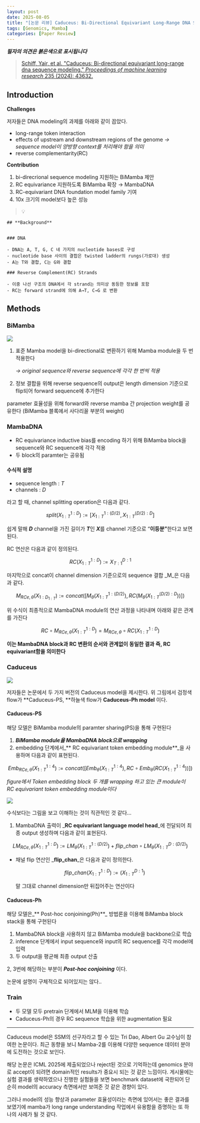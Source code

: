 ```yaml
---
layout: post
date: 2025-08-05
title: "[논문 리뷰] Caduceus: Bi-Directional Equivariant Long-Range DNA Sequence Modeling"
tags: [Genomics, Mamba]
categories: [Paper Review]
---
```


<span class="notion-red">_**필자의 의견은 붉은색으로 표시됩니다**_</span>


> [Schiff, Yair, et al. "Caduceus: Bi-directional equivariant long-range dna sequence modeling." ](https://pmc.ncbi.nlm.nih.gov/articles/PMC12189541/)[_Proceedings of machine learning research_](https://pmc.ncbi.nlm.nih.gov/articles/PMC12189541/)[ 235 (2024): 43632.](https://pmc.ncbi.nlm.nih.gov/articles/PMC12189541/)



## Introduction


**Challenges**


저자들은 DNA modeling의 과제를 아래와 같이 꼽았다.

- long-range token interaction
- effects of upstream and downstream regions of the genome 
_→ sequence model이 양방향 context를 처리해야 함을 의미_
- reverse complementarity(RC)

**Contribution**

1. bi-direcrional sequence modeling 지원하는 BiMamba 제안
1. RC equivariance 지원하도록 BiMamba 확장 → MambaDNA
1. RC-equivariant DNA foundation model family 기여
1. 10x 크기의 model보다 높은 성능

> 💡 


	## **Background**


	### DNA

	- DNA는 A, T, G, C 네 가지의 nucleotide bases로 구성
	- nucleotide base 사이의 결합은 twisted ladder의 rungs(가로대) 생성
	- A는 T와 결합, C는 G와 결합

	### Reverse Complement(RC) Strands

	- 이중 나선 구조의 DNA에서 각 strand는 의미상 동등한 정보를 포함
	- RC는 forward strand에 의해 A→T, C→G 로 변환


## Methods



### BiMamba


![](https://prod-files-secure.s3.us-west-2.amazonaws.com/542b861c-36a8-4051-84e5-8804b6728dba/2c247d59-7815-4980-99f0-8f0d21f445a7/image.png?X-Amz-Algorithm=AWS4-HMAC-SHA256&X-Amz-Content-Sha256=UNSIGNED-PAYLOAD&X-Amz-Credential=ASIAZI2LB466VKITYIXB%2F20250926%2Fus-west-2%2Fs3%2Faws4_request&X-Amz-Date=20250926T021554Z&X-Amz-Expires=3600&X-Amz-Security-Token=IQoJb3JpZ2luX2VjEPr%2F%2F%2F%2F%2F%2F%2F%2F%2F%2FwEaCXVzLXdlc3QtMiJIMEYCIQDMlel%2BhZCd0KT0WeBpH4MRxyppRi%2B50HwlUG9nihi1qQIhAI5bWTcHEusBASOKu27ugKyg0h%2BDx%2FT7Ned59Uic9dt%2BKogECIP%2F%2F%2F%2F%2F%2F%2F%2F%2F%2FwEQABoMNjM3NDIzMTgzODA1IgzC%2F1i%2FNtiPHwEt6kcq3APofksIPuoLnufTfEPrS1wQV3C9xAKnodXFkFiv8lNf8F8YetIVPqxhxQ2SzSnbPUQ2J5z11tI5wWQ2nOqGoogAZ80neT04nFijwNXRFc7Nk%2B%2FB%2FKuKD%2BhiXolI8AdlciEfT2Y0wD5mbtGxghSLfBIH1gno4aHUVBuUJnXBZ3RNL%2FgY0qdZJOKevGarxQ0eyKYlx631Zo0d04rWGbEEM2M2lNg%2F2MxN9gzt6DpOtrd35SEn9V%2B2Pffyn%2FQ6stQFGOCUXWnojhoMdwjWRnA3pC6pHPYxm6EtRy1DGwAFQJGAMi0pHGfFiCfmc099fmKDaNqz6pnEtitR%2FIBM7iBx2uDdqx5FhWD540ljvAKBiK4r32LKri1%2F5KRpwjNCzD5A4DkCLSpjea9mHMo8Ed16BCcMQzx57YOKChH0wCh775uMvoYhasmm8LDA5Jt%2FyrQvt3Gr1hd6%2BnFLLhIXMGO3UdBfmqAdY38vt6ZgOaFdINj7wrxzyoH%2BMyQeiiFqj3AB7doU1jEHxFkmsth1t6jOPh1oUFki%2B4AfgNn3HwXUPv6Ab0P4kKM7rm%2FOzxquwnDWaOtwv9ehunejYRmtdoF%2BOpbZeffWnXtd3mwOZeGo3mUHz6iyLbpNn1gquJ5PFjDR5dfGBjqkAdfjUQ%2BrEQGWM1Oj%2BPD7V0VZvKD82VPD8xoUHuFJRXsD04fjpJ8pP6CcjH5IUqh%2Fd8veXWpWg6QMAAIGmWY9QUxBn95J544HvlknWgIDr8Tci4qUvycoh9sK%2BcJjn1MCKqabMbLPDJbovraNpTPN%2FydrP%2F%2BZSuZJYROOsZV2ldRDPuSNnyF0HH%2BWOcXciHcPGiJUCmih4%2F0emz2YcRNT%2FCxcsVUU&X-Amz-Signature=972840a397f178290332be6469dcc648782a0e68c948d5afc2f1d3352380532c&X-Amz-SignedHeaders=host&x-amz-checksum-mode=ENABLED&x-id=GetObject)

1. 표준 Mamba model을 bi-directional로 변환하기 위해 Mamba module을 두 번 적용한다

	_→ original sequence와 reverse sequence에 각각 한 번씩 적용_

1. 정보 결합을 위해 reverse sequence의 output은 length dimension 기준으로 flip되어 forward sequence에 추가한다

parameter 효율성을 위해 forward와 reverse mamba 간 projection weight를 공유한다 (BiMamba 블록에서 사다리꼴 부분의 weight)



### MambaDNA

- RC equivariance inductive bias를 encoding 하기 위해 BiMamba block을 sequence와 RC sequence에 각각 적용
- 두 block의 paramter는 공유됨


#### 수식적 설명

- sequence length : _T_
- channels : _D_

라고 할 때,  channel splitting operation은 다음과 같다.


$$
split(X^{1:D}_{1:T}):=[X^{1:(D/2)}_{1:T},X^{(D/2):D}_{1:T}]
$$


<span class="notion-red">쉽게 말해 </span><span class="notion-red">_**D**_</span><span class="notion-red"> channel을 가진 길이가 </span><span class="notion-red">_**T**_</span><span class="notion-red">인 </span><span class="notion-red">_**X**_</span><span class="notion-red">를 channel 기준으로 “</span><span class="notion-red">**이등분”**</span><span class="notion-red">한다고 보면 된다.</span>


RC 연산은 다음과 같이 정의된다.


$$
RC(X^{1:D}_{1:T}):=X^{D:1}_{T:1}
$$


마지막으로 concat이 channel dimension 기준으로의 sequence 결합 _M_은 다음과 같다.


$$
M_{RCe,\theta}(X_{1:D_{1:T}}):=concat([M_{\theta}(X^{1:(D/2)}_{1:T}),RC(M_{\theta}(X^{(D/2):D}_{1:T}))])
$$


위 수식이 최종적으로 MambaDNA module의 연산 과정을 나타내며 아래와 같은 관계를 가진다


$$
RC\circ M_{RCe,\theta}(X^{1:D}_{1:T}) = M_{RCe,\theta} \circ RC(X^{1:D}_{1:T})
$$


**이는 MambaDNA block과 RC 변환의 순서와 관계없이 동일한 결과 즉, RC equivariant함을 의미한다**



### Caduceus


![](https://prod-files-secure.s3.us-west-2.amazonaws.com/542b861c-36a8-4051-84e5-8804b6728dba/f94a60d7-8145-473b-aef9-7c68d3ec604a/image.png?X-Amz-Algorithm=AWS4-HMAC-SHA256&X-Amz-Content-Sha256=UNSIGNED-PAYLOAD&X-Amz-Credential=ASIAZI2LB466VKITYIXB%2F20250926%2Fus-west-2%2Fs3%2Faws4_request&X-Amz-Date=20250926T021554Z&X-Amz-Expires=3600&X-Amz-Security-Token=IQoJb3JpZ2luX2VjEPr%2F%2F%2F%2F%2F%2F%2F%2F%2F%2FwEaCXVzLXdlc3QtMiJIMEYCIQDMlel%2BhZCd0KT0WeBpH4MRxyppRi%2B50HwlUG9nihi1qQIhAI5bWTcHEusBASOKu27ugKyg0h%2BDx%2FT7Ned59Uic9dt%2BKogECIP%2F%2F%2F%2F%2F%2F%2F%2F%2F%2FwEQABoMNjM3NDIzMTgzODA1IgzC%2F1i%2FNtiPHwEt6kcq3APofksIPuoLnufTfEPrS1wQV3C9xAKnodXFkFiv8lNf8F8YetIVPqxhxQ2SzSnbPUQ2J5z11tI5wWQ2nOqGoogAZ80neT04nFijwNXRFc7Nk%2B%2FB%2FKuKD%2BhiXolI8AdlciEfT2Y0wD5mbtGxghSLfBIH1gno4aHUVBuUJnXBZ3RNL%2FgY0qdZJOKevGarxQ0eyKYlx631Zo0d04rWGbEEM2M2lNg%2F2MxN9gzt6DpOtrd35SEn9V%2B2Pffyn%2FQ6stQFGOCUXWnojhoMdwjWRnA3pC6pHPYxm6EtRy1DGwAFQJGAMi0pHGfFiCfmc099fmKDaNqz6pnEtitR%2FIBM7iBx2uDdqx5FhWD540ljvAKBiK4r32LKri1%2F5KRpwjNCzD5A4DkCLSpjea9mHMo8Ed16BCcMQzx57YOKChH0wCh775uMvoYhasmm8LDA5Jt%2FyrQvt3Gr1hd6%2BnFLLhIXMGO3UdBfmqAdY38vt6ZgOaFdINj7wrxzyoH%2BMyQeiiFqj3AB7doU1jEHxFkmsth1t6jOPh1oUFki%2B4AfgNn3HwXUPv6Ab0P4kKM7rm%2FOzxquwnDWaOtwv9ehunejYRmtdoF%2BOpbZeffWnXtd3mwOZeGo3mUHz6iyLbpNn1gquJ5PFjDR5dfGBjqkAdfjUQ%2BrEQGWM1Oj%2BPD7V0VZvKD82VPD8xoUHuFJRXsD04fjpJ8pP6CcjH5IUqh%2Fd8veXWpWg6QMAAIGmWY9QUxBn95J544HvlknWgIDr8Tci4qUvycoh9sK%2BcJjn1MCKqabMbLPDJbovraNpTPN%2FydrP%2F%2BZSuZJYROOsZV2ldRDPuSNnyF0HH%2BWOcXciHcPGiJUCmih4%2F0emz2YcRNT%2FCxcsVUU&X-Amz-Signature=83e151472c3f0f29ced01945567facbd71d33e90db4dd8d926b56d94c96d36c1&X-Amz-SignedHeaders=host&x-amz-checksum-mode=ENABLED&x-id=GetObject)


저자들은 논문에서 두 가지 버전의 Caduceus model을 제시한다. 위 그림에서 검정색 flow가 **Caduceus-PS, **하늘색 flow가 **Caduceus-Ph model** 이다.



#### Caduceus-PS


해당 모델은 BiMamba module의 paramter sharing(PS)을 통해 구현된다

1. _**BiMamba module을 MambaDNA block으로 wrapping**_
1. embedding 단계에서_** RC equivariant token embedding module**_을 사용하며 다음과 같이 표현된다.

$$
Emb_{RCe,\theta}(X^{1:4}_{1:T}):=concat([Emb_{\theta}(X^{1:4}_{1:T}),RC \circ Emb_{\theta}(RC(X^{1:4}_{1:T}))])
$$


_figure에서 Token embedding block 두 개를 wrapping 하고 있는 큰 module이 RC equivariant token embedding module이다_


![](https://prod-files-secure.s3.us-west-2.amazonaws.com/542b861c-36a8-4051-84e5-8804b6728dba/b175e4da-71eb-4e91-8c23-a06dabe673c9/image.png?X-Amz-Algorithm=AWS4-HMAC-SHA256&X-Amz-Content-Sha256=UNSIGNED-PAYLOAD&X-Amz-Credential=ASIAZI2LB466VKITYIXB%2F20250926%2Fus-west-2%2Fs3%2Faws4_request&X-Amz-Date=20250926T021555Z&X-Amz-Expires=3600&X-Amz-Security-Token=IQoJb3JpZ2luX2VjEPr%2F%2F%2F%2F%2F%2F%2F%2F%2F%2FwEaCXVzLXdlc3QtMiJIMEYCIQDMlel%2BhZCd0KT0WeBpH4MRxyppRi%2B50HwlUG9nihi1qQIhAI5bWTcHEusBASOKu27ugKyg0h%2BDx%2FT7Ned59Uic9dt%2BKogECIP%2F%2F%2F%2F%2F%2F%2F%2F%2F%2FwEQABoMNjM3NDIzMTgzODA1IgzC%2F1i%2FNtiPHwEt6kcq3APofksIPuoLnufTfEPrS1wQV3C9xAKnodXFkFiv8lNf8F8YetIVPqxhxQ2SzSnbPUQ2J5z11tI5wWQ2nOqGoogAZ80neT04nFijwNXRFc7Nk%2B%2FB%2FKuKD%2BhiXolI8AdlciEfT2Y0wD5mbtGxghSLfBIH1gno4aHUVBuUJnXBZ3RNL%2FgY0qdZJOKevGarxQ0eyKYlx631Zo0d04rWGbEEM2M2lNg%2F2MxN9gzt6DpOtrd35SEn9V%2B2Pffyn%2FQ6stQFGOCUXWnojhoMdwjWRnA3pC6pHPYxm6EtRy1DGwAFQJGAMi0pHGfFiCfmc099fmKDaNqz6pnEtitR%2FIBM7iBx2uDdqx5FhWD540ljvAKBiK4r32LKri1%2F5KRpwjNCzD5A4DkCLSpjea9mHMo8Ed16BCcMQzx57YOKChH0wCh775uMvoYhasmm8LDA5Jt%2FyrQvt3Gr1hd6%2BnFLLhIXMGO3UdBfmqAdY38vt6ZgOaFdINj7wrxzyoH%2BMyQeiiFqj3AB7doU1jEHxFkmsth1t6jOPh1oUFki%2B4AfgNn3HwXUPv6Ab0P4kKM7rm%2FOzxquwnDWaOtwv9ehunejYRmtdoF%2BOpbZeffWnXtd3mwOZeGo3mUHz6iyLbpNn1gquJ5PFjDR5dfGBjqkAdfjUQ%2BrEQGWM1Oj%2BPD7V0VZvKD82VPD8xoUHuFJRXsD04fjpJ8pP6CcjH5IUqh%2Fd8veXWpWg6QMAAIGmWY9QUxBn95J544HvlknWgIDr8Tci4qUvycoh9sK%2BcJjn1MCKqabMbLPDJbovraNpTPN%2FydrP%2F%2BZSuZJYROOsZV2ldRDPuSNnyF0HH%2BWOcXciHcPGiJUCmih4%2F0emz2YcRNT%2FCxcsVUU&X-Amz-Signature=722ced5bb62f95a43cfa91758fa01c7a5a97dff026f1d80912e06a0cbc37a526&X-Amz-SignedHeaders=host&x-amz-checksum-mode=ENABLED&x-id=GetObject)


<span class="notion-red">수식보다는 그림을 보고 이해하는 것이 직관적인 것 같다…</span>

1. MambaDNA 출력이 _**RC equivariant language model head**_에 전달되어 최종 output 생성하며 다음과 같이 표현된다.

$$
LM_{RCe,\theta}(X^{1:D}_{1:T}):= LM_{\theta}(X^{1:(D/2)}_{1:T})+flip\_chan\circ LM_{\theta}(X^{D:(D/2)}_{1:T})
$$

- 채널 flip 연산인 _**flip\_chan**_은 다음과 같이 정의한다.

	$$
	flip\_chan(X^{1:D}_{1:T}):=(X^{D:1}_{1:T})
	$$


	말 그대로 channel dimension만 뒤집어주는 연산이다



#### Caduceus-Ph


해당 모델은_** Post-hoc conjoining(Ph)**_ 방법론을 이용해 BiMamba block stack을 통해 구현된다

1. MambaDNA block을 사용하지 않고 BiMamba module을 backbone으로 학습
1. inference 단계에서 input sequence와 input의 RC sequence를 각각 model에 입력
1. 두 output을 평균해 최종 output 산출

2, 3번에 해당하는 부분이 _**Post-hoc conjoining**_ 이다.


<span class="notion-red">논문에 설명이 구체적으로 되어있지는 않다..</span>



### Train

- 두 모델 모두 pretrain 단계에서 MLM을 이용해 학습
- Caduceus-Ph의 경우 RC sequence 학습을 위한 augmentation 필요

---


<span class="notion-red">Caduceus model은 SSM의 선구자라고 할 수 있는 Tri Dao, Albert Gu 교수님이 참여한 논문이다. 최근 동향을 보니 Mamba-2를 이용해 다양한 sequence 데이터 분야에 도전하는 것으로 보인다.</span>


<span class="notion-red">해당 논문은 ICML 2025에 제출되었으나 reject된 것으로 기억하는데 genomics 분야로 accept이 되려면 domain적인 results가 중요시 되는 것 같은 느낌이다. 게시물에는 실험 결과를 생략하였으나 진행한 실험들을 보면 benchmark dataset에 국한되어 단순히 model의 accuracy 측면에서만 보여준 것 같은 경향이 있다.</span>


<span class="notion-red">그러나 model의 성능 향상과 parameter 효율성이라는 측면에 있어서는 좋은 결과를 보였기에 mamba가 long range understanding 작업에서 유용함을 증명하는 또 하나의 사례가 될 것 같다.</span>

